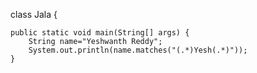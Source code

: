 class Jala {
	
	public static void main(String[] args) {
		String name="Yeshwanth Reddy";
		System.out.println(name.matches("(.*)Yesh(.*)"));
	}
